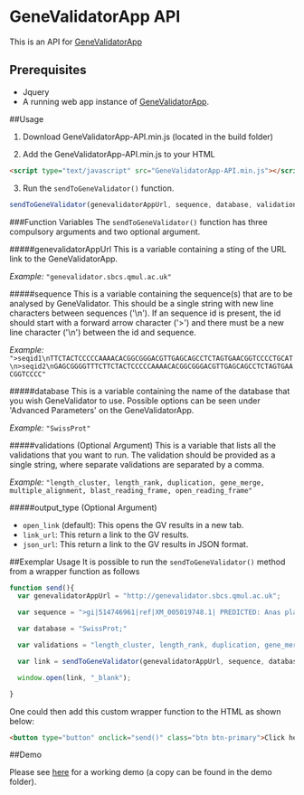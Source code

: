 # GeneValidatorApp API

This is an API for [GeneValidatorApp](http://github.com/wurmlab/GeneValidatorApp)

## Prerequisites
- Jquery
- A running web app instance of [GeneValidatorApp](http://github.com/wurmlab/GeneValidatorApp).

##Usage
1) Download GeneValidatorApp-API.min.js (located in the build folder)

2) Add the GeneValidatorApp-API.min.js to your HTML

```html
<script type="text/javascript" src="GeneValidatorApp-API.min.js"></script>
```
3) Run the `sendToGeneValidator()` function.

```javascript
sendToGeneValidator(genevalidatorAppUrl, sequence, database, validations)
```

###Function Variables
The `sendToGeneValidator()` function has three compulsory arguments and two optional argument.

#####genevalidatorAppUrl
This is a variable containing a sting of the URL link to the GeneValidatorApp.

<em>Example:</em> `"genevalidator.sbcs.qmul.ac.uk"`

#####sequence
This is a variable containing the sequence(s) that are to be analysed by GeneValidator. This should be a single string with new line characters between sequences ('\n'). If an sequence id is present, the id should start with a  forward arrow character ('>') and there must be a new line character ('\n') between the id and sequence.

<em>Example:</em> `">seqid1\nTTCTACTCCCCCAAAACACGGCGGGACGTTGAGCAGCCTCTAGTGAACGGTCCCCTGCAT\n>seqid2\nGAGCGGGGTTTCTTCTACTCCCCCAAAACACGGCGGGACGTTGAGCAGCCTCTAGTGAACGGTCCCC"`

#####database
This is a variable containing the name of the database that you wish GeneValidator to use. Possible options can be seen under 'Advanced Parameters' on the GeneValidatorApp.

<em>Example:</em> `"SwissProt"`

#####validations (Optional Argument)
This is a variable that lists all the validations that you want to run. The validation should be provided as a single string, where separate validations are separated by a comma.

<em>Example:</em> `"length_cluster, length_rank, duplication, gene_merge, multiple_alignment, blast_reading_frame, open_reading_frame"`

#####output_type (Optional Argument)

  - `open_link` (default): This opens the GV results in a new tab.
  - `link_url`: This return a link to the GV results.
  - `json_url`: This return a link to the GV results in JSON format.

##Exemplar Usage
It is possible to run the `sendToGeneValidator()` method from a wrapper function as follows

```javascript
function send(){
  var genevalidatorAppUrl = "http://genevalidator.sbcs.qmul.ac.uk";

  var sequence = ">gi|514746961|ref|XM_005019748.1| PREDICTED: Anas platyrhynchos insulin (INS), mRNA\nATGGCTCTCTGGATCCGGTCGCTGCCTCTCCTGGCCCTTCTTGCTCTTTCTGGCCCTGGGATCAGCCACGCAGCTGCCAACCAGCACCTCTGTGGCTCCCACTTGGTTGAGGCTCTCTACCTGGTGTGTGGGGAGCGGGGTTTCTTCTACTCCCCCAAAACACGGCGGGACGTTGAGCAGCCTCTAGTGAACGGTCCCCTGCATGGCGAGGTGGGAGAGCTGCCGTTCCAGCATGAGGAATACCAGAAAGTCAAGCGAGGCATCGTTGAGCAATGCTGTGAAAACCCGTGCTCCCTCTACCAACTGGAAAACTACTGCAACTAG\n>gi|514746961|ref|XM_005019748.1|dup PREDICTED: Anas platyrhynchos insulin (INS), mRNA - Contains a duplication\nATGGCTCTCTGGATCCGGTCGCTGCCTCTCCTGGCCCTTCTTGCTCTTTCTGGCCCTGGGATCAGCCACGCAGCTGCCAACCAGCACCTCTGTGGCTCCCACTTGGTTGAGGCTCTCTACCTGGTGTGTGGGGAGCGGGGTTTCTTCTACTCCCCCAAAACACGGCGGGACGTTGAGCAGCCTCTAGTGAACGGTCCCCTGCATGGCGAGGTGGGAGAGCTGCCGTTCCAGCATGAGGAATACCAGACAGCACCTCTGTGGCTCCCACTTGGTTGAGGCTCTCTACCTGGTGTGTGGGGAGCGGGGTTTCTTCTACTCCCCCAAAACACGGCGGGACGTTGAGCAGCCTCTAGTGAACGGTCCCCTGCATGGCGAGGTGGGAGAGCTGCCGTTCCAGCATGAGGAATACCAGAAAGTCAAGCGAGGCATCGTTGAGCAATGCTGTGAAAACCCGTGCTCCCTCTACCAACTGGAAAACTACTGCAACTAG";

  var database = "SwissProt;"

  var validations = "length_cluster, length_rank, duplication, gene_merge, multiple_alignment, blast_reading_frame, open_reading_frame";

  var link = sendToGeneValidator(genevalidatorAppUrl, sequence, database, validations);

  window.open(link, "_blank");

}
```

One could then add this custom wrapper function to the HTML as shown below:

```html
<button type="button" onclick="send()" class="btn btn-primary">Click here to send</button>
```

##Demo

Please see [here](http://wurmlab.github.io/GeneValidatorApp-API/) for a working demo (a copy can be found in the demo folder).
